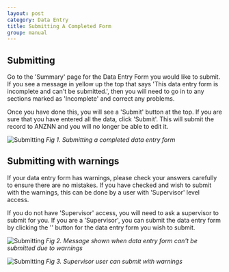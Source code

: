 ```yaml
---
layout: post
category: Data Entry
title: Submitting A Completed Form
group: manual
---
```

## Submitting
Go to the 'Summary' page for the Data Entry Form you would like to submit. If you see a message in yellow up the top that says 'This data entry form is incomplete and can't be submitted.', then you will need to go in to any sections marked as 'Incomplete' and correct any problems.

Once you have done this, you will see  a 'Submit' button at the top. If you are sure that you have entered all the data, click 'Submit'. This will submit the record to ANZNN and you will no longer be able to edit it.

![Submitting](/user_manual/assets/images/data_entry/submit.png)
*Fig 1. Submitting a completed data entry form*


## Submitting with warnings
If your data entry form has warnings, please check your answers carefully to ensure there are no mistakes. If you have checked and wish to submit with the warnings, this can be done by a user with 'Supervisor' level access.

If you do not have 'Supervisor' access, you will need to ask a supervisor to submit for you. If you are a 'Supervisor', you can submit the data entry form by clicking the '' button for the data entry form you wish to submit.

![Submitting](/user_manual/assets/images/data_entry/cant_submit.png)
*Fig 2. Message shown when data entry form can't be submitted due to warnings*

![Submitting](/user_manual/assets/images/data_entry/force_submit.png)
*Fig 3. Supervisor user can submit with warnings*
